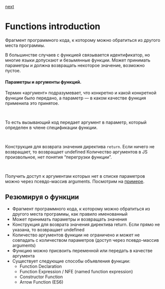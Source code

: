 <a href="02.md">next</a>

<h1>Functions introduction</h1>

<div>
Фрагмент программного кода, к которому можно обратиться из другого места программы.

<br/>

В большинстве случаев с функцией связывается идентификатор, но многие языки допускают и безымянные функции.
Может принимать параметры и должна возвращать некоторое значение, возможно пустое.<br/>

<div>
<h4>Параметры и аргументы функций.</h4>

Термин «аргумент» подразумевает, что конкретно и какой конкретной функции было передано,
а параметр — в каком качестве функция применила это принятое.

<br/>

То есть вызывающий код передает аргумент в параметр, который определен в члене спецификации функции.

<br/>

Конструкция для возврата значения директива <code>return</code>. Если ничего не возвращает, то возвращает undefined
Количество аргументов в JS произвольное, нет понятия “перегрузки функции”.

<br/>

Получить доступ к аргументам которых нет в списке параметров можно через псевдо-массив arguments.
Посмотрим на <a href="http://codepen.io/paawel/pen/NRjqLz?editors=0012">примере</a>.

</div>
</div>

<h2>Резюмируя о функции</h2>
<ul>
<li>
Фрагмент программного кода, к которому можно обратиться из другого места программы, как правило именованный
</li>
<li>
Может принимать параметры и возвращать значения
</li>
<li>
Конструкция для возврата значения директива return. Если прямо не указана, то возвращает undefined
</li>
<li>
Количество аргументов функции не ограничено и может не совпадать с количеством параметров (доступ через псевдо-массив arguments)
</li>
<li>
Функцию можно присвоить переменной или передать в качестве аргумента
</li>
<li>
Существует следующие способы объявления функции:
<ul>
<li>
Function Declaration
</li>
<li>
Function Expression / NFE (named function expression)
</li>
<li>
Constructor Function
</li>
<li>
Arrow Function (ES6)
</li>
</ul>
</li>
</ul>
